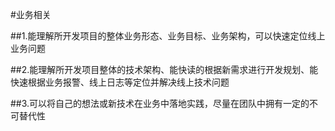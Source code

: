 #业务相关


##1.能理解所开发项目的整体业务形态、业务目标、业务架构，可以快速定位线上业务问题


##2.能理解所开发项目整体的技术架构、能快读的根据新需求进行开发规划、能快速根据业务报警、线上日志等定位并解决线上技术问题


##3.可以将自己的想法或新技术在业务中落地实践，尽量在团队中拥有一定的不可替代性
